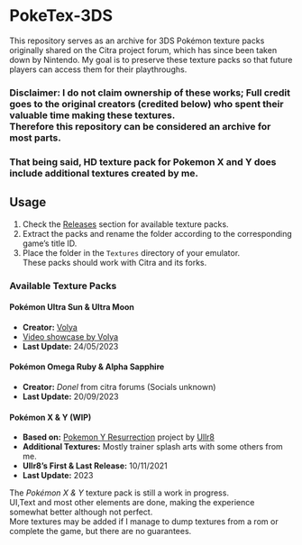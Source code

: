 # PokeTex-3DS

This repository serves as an archive for 3DS Pokémon texture packs originally shared on the Citra project forum, which has since been taken down by Nintendo. My goal is to preserve these texture packs so that future players can access them for their playthroughs.<br>

### Disclaimer: I do not claim ownership of these works; Full credit goes to the original creators (credited below) who spent their valuable time making these textures.<br> Therefore this repository can be considered an archive for most parts.<br>
### That being said, HD texture pack for Pokemon X and Y does include additional textures created by me.

## **Usage**  
1. Check the [Releases](https://github.com/Gray-Rice/PokeTex-3DS/releases) section for available texture packs.<br>
2. Extract the packs and rename the folder according to the corresponding game’s title ID.<br> 
3. Place the folder in the `Textures` directory of your emulator.<br>
   These packs should work with Citra and its forks.  

### **Available Texture Packs**  

#### **Pokémon Ultra Sun & Ultra Moon**  
- **Creator:** [Volya](https://x.com/VolyaVolyaVolya)
- [Video showcase by Volya](https://www.youtube.com/watch?v=4iukcTSoR9E)
- **Last Update:** 24/05/2023  

#### **Pokémon Omega Ruby & Alpha Sapphire**  
- **Creator:** *Donel* from citra forums (Socials unknown)  
- **Last Update:** 20/09/2023  

#### **Pokémon X & Y (WIP)**  
- **Based on:** [Pokemon Y Resurrection](https://github.com/Ullr8/Pokemon-Y-Resurrection) project by [Ullr8](https://github.com/Ullr8)
- **Additional Textures:** Mostly trainer splash arts with some others from me.
- **Ullr8’s First & Last Release:** 10/11/2021  
- **Last Update:** 2023  

The *Pokémon X & Y* texture pack is still a work in progress.<br>
UI,Text and most other elements are done, making the experience somewhat better although not perfect.<br>
More textures may be added if I manage to dump textures from a rom or complete the game, but there are no guarantees. 
